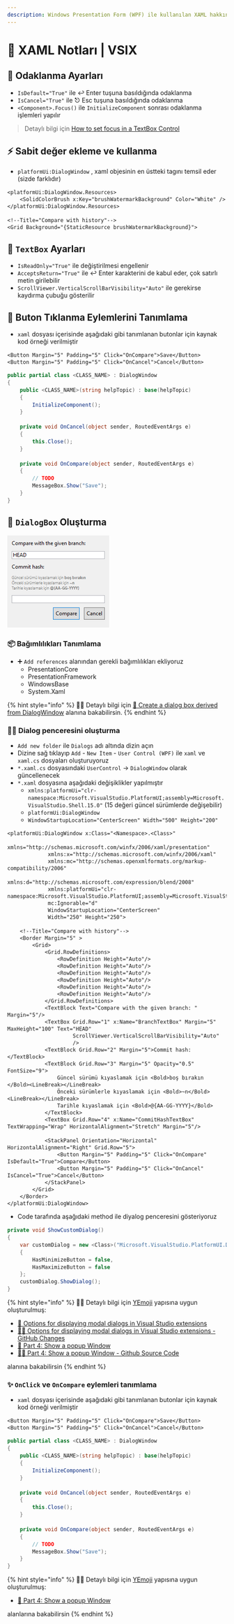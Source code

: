 ```yaml
---
description: Windows Presentation Form (WPF) ile kullanılan XAML hakkında notlar
---
```


# 📜 XAML Notları \| VSIX

## 🎯 Odaklanma Ayarları

* `IsDefault="True"` ile ↩ Enter tuşuna basıldığında odaklanma
* `IsCancel="True"` ile ⎋ Esc tuşuna basıldığında odaklanma
* `<Component>.Focus()` ile `InitializeComponent` sonrası odaklanma işlemleri yapılır

> Detaylı bilgi için [How to set focus in a TextBox Control](https://docs.microsoft.com/en-us/dotnet/desktop/wpf/controls/how-to-set-focus-in-a-textbox-control?view=netframeworkdesktop-4.8)

## ⚡ Sabit değer ekleme ve kullanma

* `platformUi:DialogWindow` , xaml objesinin en üstteki tagını temsil eder \(sizde farklıdır\)

```markup
<platformUi:DialogWindow.Resources>
    <SolidColorBrush x:Key="brushWatermarkBackground" Color="White" />
</platformUi:DialogWindow.Resources>

<!--Title="Compare with history"-->
<Grid Background="{StaticResource brushWatermarkBackground}">
```

## 💬 `TextBox` Ayarları

* `IsReadOnly="True"` ile değiştirilmesi engellenir
* `AcceptsReturn="True"` ile ↩ Enter karakterini de kabul eder, çok satırlı metin girilebilir
* `ScrollViewer.VerticalScrollBarVisibility="Auto"` ile gerekirse kaydırma çubuğu gösterilir

## 🔘 Buton Tıklanma Eylemlerini Tanımlama

* `xaml` dosyası içerisinde aşağıdaki gibi tanımlanan butonlar için kaynak kod örneği verilmiştir

```markup
<Button Margin="5" Padding="5" Click="OnCompare">Save</Button>
<Button Margin="5" Padding="5" Click="OnCancel">Cancel</Button>
```

```csharp
public partial class <CLASS_NAME> : DialogWindow
{
    public <CLASS_NAME>(string helpTopic) : base(helpTopic)
    {
        InitializeComponent();
    }

    private void OnCancel(object sender, RoutedEventArgs e)
    {
        this.Close();
    }

    private void OnCompare(object sender, RoutedEventArgs e)
    {
        // TODO
        MessageBox.Show("Save");
    }
}
```

## 💭 `DialogBox` Oluşturma

![](../../.gitbook/assets/vsix_design_differ_dailog.png)

### 📦 Bağımlılıkları Tanımlama

* ➕ `Add references` alanından gerekli bağımlılıkları ekliyoruz
  * PresentationCore
  * PresentationFramework
  * WindowsBase
  * System.Xaml

{% hint style="info" %}
‍🧙‍♂ Detaylı bilgi için [📖 Create a dialog box derived from DialogWindow](https://docs.microsoft.com/en-us/visualstudio/extensibility/creating-and-managing-modal-dialog-boxes?view=vs-2019&redirectedfrom=MSDN#create-a-dialog-box-derived-from-dialogwindows) alanına bakabilirsin.
{% endhint %}

### 👷‍♂️ Dialog penceresini oluşturma

* `Add new folder` ile `Dialogs` adı altında dizin açın
* Dizine sağ tıklayıp `Add` - `New İtem` - `User Control (WPF)` ile `xaml` ve `xaml.cs` dosyaları oluşturuyoruz
* `*.xaml.cs` dosyasındaki `UserControl` -&gt; `DialogWindow` olarak güncellenecek
* `*.xaml` dosyasına aşağıdaki değişiklikler yapılmıştır
  * `xmlns:platformUi="clr-namespace:Microsoft.VisualStudio.PlatformUI;assembly=Microsoft.VisualStudio.Shell.15.0"` \(15 değeri güncel sürümlerde değişebilir\)
  * `platformUi:DialogWindow`
  * `WindowStartupLocation="CenterScreen" Width="500" Height="200"`

```markup
<platformUi:DialogWindow x:Class="<Namespace>.<Class>"
             xmlns="http://schemas.microsoft.com/winfx/2006/xaml/presentation"
             xmlns:x="http://schemas.microsoft.com/winfx/2006/xaml"
             xmlns:mc="http://schemas.openxmlformats.org/markup-compatibility/2006" 
             xmlns:d="http://schemas.microsoft.com/expression/blend/2008" 
             xmlns:platformUi="clr-namespace:Microsoft.VisualStudio.PlatformUI;assembly=Microsoft.VisualStudio.Shell.15.0"
             mc:Ignorable="d" 
             WindowStartupLocation="CenterScreen"
             Width="250" Height="250">

    <!--Title="Compare with history"-->
    <Border Margin="5" >
        <Grid>
            <Grid.RowDefinitions>
                <RowDefinition Height="Auto"/>
                <RowDefinition Height="Auto"/>
                <RowDefinition Height="Auto"/>
                <RowDefinition Height="Auto"/>
                <RowDefinition Height="Auto"/>
                <RowDefinition Height="Auto"/>
            </Grid.RowDefinitions>
            <TextBlock Text="Compare with the given branch: " Margin="5"/>
            <TextBox Grid.Row="1" x:Name="BranchTextBox" Margin="5" MaxHeight="100" Text="HEAD"
                     ScrollViewer.VerticalScrollBarVisibility="Auto"
                     />
            <TextBlock Grid.Row="2" Margin="5">Commit hash:</TextBlock>
            <TextBlock Grid.Row="3" Margin="5" Opacity="0.5" FontSize="9">
                Güncel sürümü kıyaslamak için <Bold>boş bırakın </Bold><LineBreak></LineBreak>
                Önceki sürümlerle kıyaslamak için <Bold>~n</Bold> <LineBreak></LineBreak>
                Tarihle kıyaslamak için <Bold>@{AA-GG-YYYY}</Bold>
            </TextBlock>
            <TextBox Grid.Row="4" x:Name="CommitHashTextBox" TextWrapping="Wrap" HorizontalAlignment="Stretch" Margin="5"/>

            <StackPanel Orientation="Horizontal" HorizontalAlignment="Right" Grid.Row="5">
                <Button Margin="5" Padding="5" Click="OnCompare" IsDefault="True">Compare</Button>
                <Button Margin="5" Padding="5" Click="OnCancel" IsCancel="True">Cancel</Button>
            </StackPanel>
        </Grid>
    </Border>
</platformUi:DialogWindow>
```

* Code tarafında aşağıdaki method ile diyalog penceresini gösteriyoruz

```csharp
private void ShowCustomDialog()
{
    var customDialog = new <Class>("Microsoft.VisualStudio.PlatformUI.DialogWindow")
    {
        HasMinimizeButton = false,
        HasMaximizeButton = false
    };
    customDialog.ShowDialog();
}
```

{% hint style="info" %}
‍🧙‍♂  Detaylı bilgi için [YEmoji](https://emoji.yemreak.com/kullanim/baglantilar) yapısına uygun oluşturulmuş:

* [📃 Options for displaying modal dialogs in Visual Studio extensions](https://www.visualstudiogeeks.com/extensibility/visual%20studio/options-for-displaying-modal-dialogs-in-visual-studio-extensions#use-vs-sdk)
* [👨‍💻 Options for displaying modal dialogs in Visual Studio extensions - GitHub Changes](https://github.com/onlyutkarsh/XamlDialogInVSExtensionDemo/commit/616a945e3399e4869c6cd4ef28cb5b377495559b)
* [📃 Part 4: Show a popup Window](https://michaelscodingspot.com/visual-studio-2017-extension-development-tutorial-part-4-show-a-popup-window/)
* [👨‍💻 Part 4: Show a popup Window - Github Source Code](https://github.com/michaelscodingspot/CodyDocs/tree/Part4/CodyDocs)

alanına bakabilirsin
{% endhint %}

### ✨ `OnClick` ve `OnCompare` eylemleri tanımlama

* `xaml` dosyası içerisinde aşağıdaki gibi tanımlanan butonlar için kaynak kod örneği verilmiştir

```markup
<Button Margin="5" Padding="5" Click="OnCompare">Save</Button>
<Button Margin="5" Padding="5" Click="OnCancel">Cancel</Button>
```

```csharp
public partial class <CLASS_NAME> : DialogWindow
{
    public <CLASS_NAME>(string helpTopic) : base(helpTopic)
    {
        InitializeComponent();
    }

    private void OnCancel(object sender, RoutedEventArgs e)
    {
        this.Close();
    }

    private void OnCompare(object sender, RoutedEventArgs e)
    {
        // TODO
        MessageBox.Show("Save");
    }
}
```

{% hint style="info" %}
‍🧙‍♂ Detaylı bilgi için [YEmoji](https://emoji.yemreak.com/kullanim/baglantilar) yapısına uygun oluşturulmuş: 

* [ 📃 Part 4: Show a popup Window](https://michaelscodingspot.com/visual-studio-2017-extension-development-tutorial-part-4-show-a-popup-window/)

alanlarına bakabilirsin
{% endhint %}

